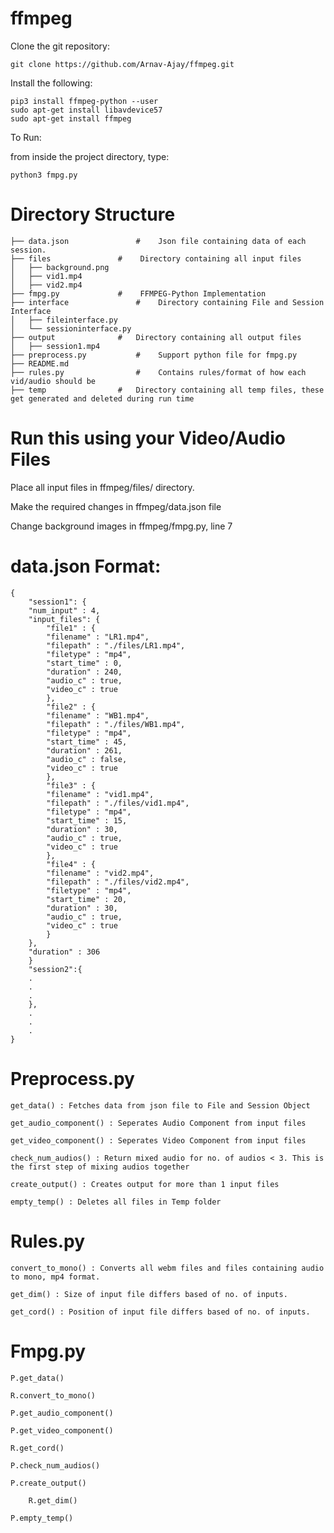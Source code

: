 # ffmpeg

Clone the git repository:

	git clone https://github.com/Arnav-Ajay/ffmpeg.git

Install the following:

	pip3 install ffmpeg-python --user
	sudo apt-get install libavdevice57
	sudo apt-get install ffmpeg

To Run:

from inside the project directory, type:
		
	python3 fmpg.py

# Directory Structure
	
	├── data.json				#    Json file containing data of each session.
	├── files				#    Directory containing all input files
	│   ├── background.png
	│   ├── vid1.mp4
	│   ├── vid2.mp4
	├── fmpg.py				#    FFMPEG-Python Implementation
	├── interface				#    Directory containing File and Session Interface
	│   ├── fileinterface.py
	│   └── sessioninterface.py
	├── output				#   Directory containing all output files 
	│   ├── session1.mp4
	├── preprocess.py			#    Support python file for fmpg.py
	├── README.md
	├── rules.py				#    Contains rules/format of how each vid/audio should be
	├── temp				#   Directory containing all temp files, these get generated and deleted during run time

# Run this using your Video/Audio Files

Place all input files in ffmpeg/files/ directory.

Make the required changes in ffmpeg/data.json file

Change background images in ffmpeg/fmpg.py, line 7

# data.json Format:

	{
	    "session1": {
		"num_input" : 4,
		"input_files": {
		    "file1" : {
			"filename" : "LR1.mp4",
			"filepath" : "./files/LR1.mp4",
			"filetype" : "mp4",
			"start_time" : 0,
			"duration" : 240,
			"audio_c" : true,
			"video_c" : true
		    },
		    "file2" : {
			"filename" : "WB1.mp4",
			"filepath" : "./files/WB1.mp4",
			"filetype" : "mp4",
			"start_time" : 45,
			"duration" : 261,
			"audio_c" : false,
			"video_c" : true
		    },
		    "file3" : {
			"filename" : "vid1.mp4",
			"filepath" : "./files/vid1.mp4",
			"filetype" : "mp4",
			"start_time" : 15,
			"duration" : 30,
			"audio_c" : true,
			"video_c" : true
		    },
		    "file4" : {
			"filename" : "vid2.mp4",
			"filepath" : "./files/vid2.mp4",
			"filetype" : "mp4",
			"start_time" : 20,
			"duration" : 30,
			"audio_c" : true,
			"video_c" : true
		    }
		},
		"duration" : 306
	    }
	    "session2":{
	    .
	    .
	    .
	    },
	    .
	    .
	    .
	}

# Preprocess.py

	get_data() : Fetches data from json file to File and Session Object
	
	get_audio_component() : Seperates Audio Component from input files
	
	get_video_component() : Seperates Video Component from input files
	
	check_num_audios() : Return mixed audio for no. of audios < 3. This is the first step of mixing audios together
	
	create_output() : Creates output for more than 1 input files
	
	empty_temp() : Deletes all files in Temp folder
	
# Rules.py

	convert_to_mono() : Converts all webm files and files containing audio to mono, mp4 format.

	get_dim() : Size of input file differs based of no. of inputs.
	
	get_cord() : Position of input file differs based of no. of inputs.
	
# Fmpg.py

	P.get_data()
	
	R.convert_to_mono()
	
	P.get_audio_component()
	
	P.get_video_component()
	
	R.get_cord()

	P.check_num_audios()
	
	P.create_output()
		
		R.get_dim()
		
	P.empty_temp()

